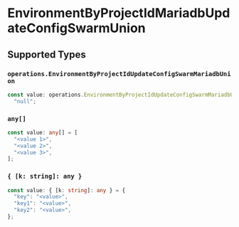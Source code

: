 # EnvironmentByProjectIdMariadbUpdateConfigSwarmUnion


## Supported Types

### `operations.EnvironmentByProjectIdUpdateConfigSwarmMariadbUnion`

```typescript
const value: operations.EnvironmentByProjectIdUpdateConfigSwarmMariadbUnion =
  "null";
```

### `any[]`

```typescript
const value: any[] = [
  "<value 1>",
  "<value 2>",
  "<value 3>",
];
```

### `{ [k: string]: any }`

```typescript
const value: { [k: string]: any } = {
  "key": "<value>",
  "key1": "<value>",
  "key2": "<value>",
};
```

